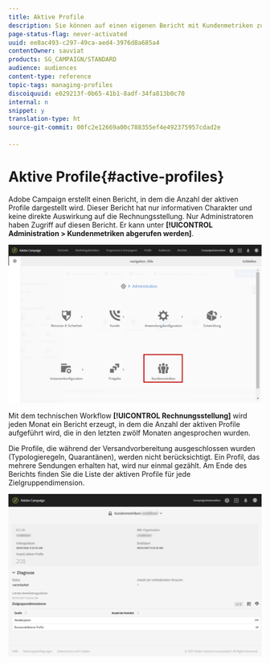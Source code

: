 ```yaml
---
title: Aktive Profile
description: Sie können auf einen eigenen Bericht mit Kundenmetriken zugreifen und aktive Profile in Ihrer Campaign-Datenbank darstellen.
page-status-flag: never-activated
uuid: ee8ac493-c297-49ca-aed4-3976d8a685a4
contentOwner: sauviat
products: SG_CAMPAIGN/STANDARD
audience: audiences
content-type: reference
topic-tags: managing-profiles
discoiquuid: e029213f-0b65-41b1-8adf-34fa813b0c70
internal: n
snippet: y
translation-type: ht
source-git-commit: 00fc2e12669a00c788355ef4e492375957cdad2e

---
```



# Aktive Profile{#active-profiles}

Adobe Campaign erstellt einen Bericht, in dem die Anzahl der aktiven Profile dargestellt wird. Dieser Bericht hat nur informativen Charakter und keine direkte Auswirkung auf die Rechnungsstellung. Nur Administratoren haben Zugriff auf diesen Bericht. Er kann unter **[!UICONTROL Administration &gt; Kundenmetriken abgerufen werden]**.

![](assets/audience_active_profiles1.png)

Mit dem technischen Workflow **[!UICONTROL Rechnungsstellung]** wird jeden Monat ein Bericht erzeugt, in dem die Anzahl der aktiven Profile aufgeführt wird, die in den letzten zwölf Monaten angesprochen wurden.

Die Profile, die während der Versandvorbereitung ausgeschlossen wurden (Typologieregeln, Quarantänen), werden nicht berücksichtigt. Ein Profil, das mehrere Sendungen erhalten hat, wird nur einmal gezählt. Am Ende des Berichts finden Sie die Liste der aktiven Profile für jede Zielgruppendimension.

![](assets/audience_active_profiles2.png)

